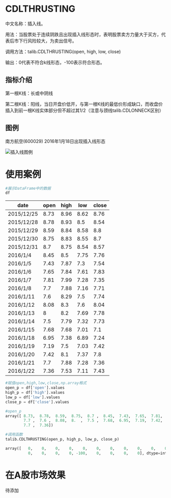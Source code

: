 # CDLTHRUSTING

中文名称：插入线。

用法：当股票处于连续阴跌且出现插入线形态时，表明股票卖方力量大于买方，代表后市下行风险较大，为卖出信号。

调用方法：talib.CDLTHRUSTING(open, high, low, close)

输出：0代表不符合k线形态，-100表示符合形态。

## 指标介绍

第一根K线：长或中阴线

第二根K线：阳线，当日开盘价低开，与第一根K线的最低价形成缺口，而收盘价插入到前一根K线实体部分但不超过其1/2（注意与颈线talib.CDLONNECK区别）

## 图例

南方航空(600029) 2016年1月18日出现插入线形态

![插入线图例](/Users/huangmingjin/Documents/GitHub/TA-Lib-in-chinese/assets/插入线图例.png)

# 使用案例

```python
#展示DataFrame中的数据
df
```

| date       | open | high | low  | close |
| ---------- | ---- | ---- | ---- | ----- |
| 2015/12/25 | 8.73 | 8.96 | 8.62 | 8.76  |
| 2015/12/28 | 8.78 | 8.93 | 8.5  | 8.54  |
| 2015/12/29 | 8.59 | 8.84 | 8.58 | 8.8   |
| 2015/12/30 | 8.75 | 8.83 | 8.55 | 8.7   |
| 2015/12/31 | 8.7  | 8.75 | 8.54 | 8.57  |
| 2016/1/4   | 8.45 | 8.5  | 7.75 | 7.76  |
| 2016/1/5   | 7.43 | 7.87 | 7.3  | 7.54  |
| 2016/1/6   | 7.65 | 7.84 | 7.61 | 7.83  |
| 2016/1/7   | 7.81 | 7.99 | 7.28 | 7.35  |
| 2016/1/8   | 7.7  | 7.88 | 7.16 | 7.71  |
| 2016/1/11  | 7.6  | 8.29 | 7.5  | 7.74  |
| 2016/1/12  | 8.08 | 8.3  | 7.6  | 8.04  |
| 2016/1/13  | 8    | 8.2  | 7.69 | 7.78  |
| 2016/1/14  | 7.5  | 7.79 | 7.32 | 7.73  |
| 2016/1/15  | 7.68 | 7.68 | 7.01 | 7.1   |
| 2016/1/18  | 6.95 | 7.38 | 6.89 | 7.24  |
| 2016/1/19  | 7.19 | 7.5  | 7.03 | 7.42  |
| 2016/1/20  | 7.42 | 8.1  | 7.37 | 7.8   |
| 2016/1/21  | 7.7  | 7.88 | 7.28 | 7.36  |
| 2016/1/22  | 7.36 | 7.53 | 7.11 | 7.43  |

```python
#赋值open,high,low,close,np.array格式
open_p = df['open'].values
high_p = df['high'].values
low_p = df['low'].values
close_p = df['close'].values
```

```python
#open_p
array([ 8.73,  8.78,  8.59,  8.75,  8.7 ,  8.45,  7.43,  7.65,  7.81,
        7.7 ,  7.6 ,  8.08,  8.  ,  7.5 ,  7.68,  6.95,  7.19,  7.42,
        7.7 ,  7.36])
```

```python
#调用函数
talib.CDLTHRUSTING(open_p, high_p, low_p, close_p)
```

```python
array([   0,    0,    0,    0,    0,    0,    0,    0,    0,    0,    0,
          0,    0,    0,    0, -100,    0,    0,    0,    0], dtype=int32)#由于插入线要配合该股之前的行情，因此所选数据周期要有一定长度
```

# 在A股市场效果

待添加